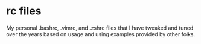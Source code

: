 # rc files

My personal .bashrc, .vimrc, and .zshrc files that I have tweaked and tuned over the years based on usage and using examples provided by other folks.  
